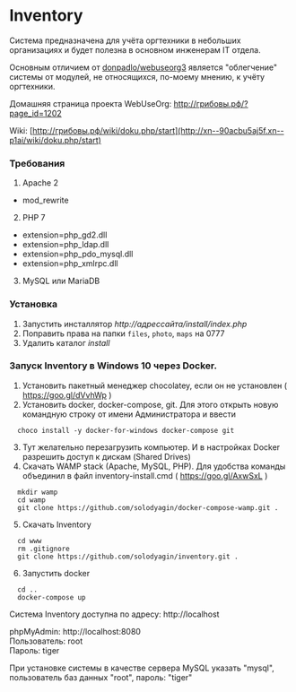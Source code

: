 # Inventory

Система предназначена для учёта оргтехники в небольших организациях и будет полезна в основном инженерам IT отдела.

Основным отличием от [donpadlo/webuseorg3](https://github.com/donpadlo/webuseorg3) является "облегчение" системы  от модулей, не относящихся, по-моему мнению, к учёту оргтехники.

Домашняя страница проекта WebUseOrg: <a href="http://xn--90acbu5aj5f.xn--p1ai/?page_id=1202" target="_blank">http://грибовы.рф/?page_id=1202</a>

Wiki: [http://грибовы.рф/wiki/doku.php/start](http://xn--90acbu5aj5f.xn--p1ai/wiki/doku.php/start)

### Требования
1. Apache 2
  - mod_rewrite
2. PHP 7
  - extension=php_gd2.dll
  - extension=php_ldap.dll
  - extension=php_pdo_mysql.dll
  - extension=php_xmlrpc.dll
3. MySQL или MariaDB

### Установка

1. Запустить инсталлятор _http://адрессайта/install/index.php_
2. Поправить права на папки `files`, `photo`, `maps` на 0777
3. Удалить каталог _install_

### Запуск Inventory в Windows 10 через Docker.
1. Установить пакетный менеджер chocolatey, если он не установлен ( https://goo.gl/dVvhWp )
2. Установить docker, docker-compose, git. Для этого открыть новую командную строку от имени Администратора и ввести
```
  choco install -y docker-for-windows docker-compose git
```
3. Тут желательно перезагрузить компьютер. И в настройках Docker разрешить доступ к дискам (Shared Drives)
4. Скачать WAMP stack (Apache, MySQL, PHP). Для удобства команды объединил в файл inventory-install.cmd ( https://goo.gl/AxwSxL )
```
  mkdir wamp
  cd wamp
  git clone https://github.com/solodyagin/docker-compose-wamp.git .
```
5. Скачать Inventory
```
  cd www
  rm .gitignore
  git clone https://github.com/solodyagin/inventory.git .
```
6. Запустить docker
```
  cd ..
  docker-compose up
```
Система Inventory доступна по адресу: http://localhost

phpMyAdmin: http://localhost:8080 \
Пользователь: root \
Пароль: tiger

При установке системы в качестве сервера MySQL указать "mysql", пользователь баз данных "root", пароль: "tiger"
